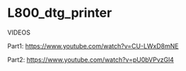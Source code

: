 # L800_dtg_printer
VIDEOS

Part1:
https://www.youtube.com/watch?v=CU-LWxD8mNE

Part2:
https://www.youtube.com/watch?v=pU0bVPvzGl4
